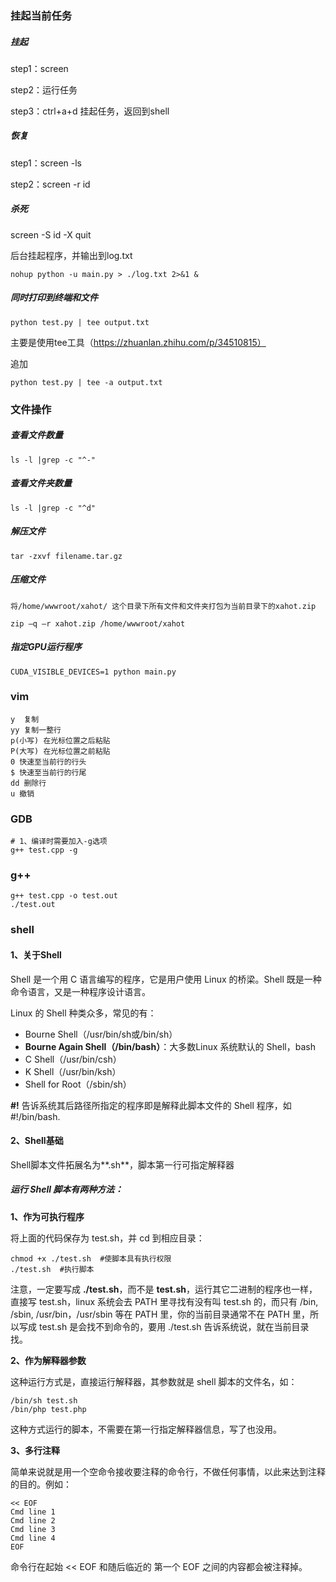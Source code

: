 ### 挂起当前任务

##### 挂起

step1：screen

step2：运行任务

step3：ctrl+a+d    挂起任务，返回到shell

##### 恢复

step1：screen  -ls

step2：screen  -r  id

##### 杀死

screen  -S id -X quit





后台挂起程序，并输出到log.txt

```
nohup python -u main.py > ./log.txt 2>&1 &
```



##### 同时打印到终端和文件

```
python test.py | tee output.txt
```

主要是使用tee工具（https://zhuanlan.zhihu.com/p/34510815）

追加

```
python test.py | tee -a output.txt
```



### 文件操作

##### 查看文件数量

```
ls -l |grep -c "^-"  
```

##### 查看文件夹数量

```
ls -l |grep -c "^d"
```

##### 解压文件

```
tar -zxvf filename.tar.gz
```

##### 压缩文件

```
将/home/wwwroot/xahot/ 这个目录下所有文件和文件夹打包为当前目录下的xahot.zip

zip –q –r xahot.zip /home/wwwroot/xahot
```



##### 指定GPU运行程序

```
CUDA_VISIBLE_DEVICES=1 python main.py
```



### vim

```
y  复制
yy 复制一整行
p(小写) 在光标位置之后粘贴
P(大写) 在光标位置之前粘贴
0 快速至当前行的行头
$ 快速至当前行的行尾
dd 删除行
u 撤销
```

### GDB

```
# 1、编译时需要加入-g选项
g++ test.cpp -g

```

### g++

```
g++ test.cpp -o test.out
./test.out
```

### shell

#### 1、关于Shell

Shell 是一个用 C 语言编写的程序，它是用户使用 Linux 的桥梁。Shell 既是一种命令语言，又是一种程序设计语言。

Linux 的 Shell 种类众多，常见的有：

- Bourne Shell（/usr/bin/sh或/bin/sh）
- **Bourne Again Shell（/bin/bash）**：大多数Linux 系统默认的 Shell，bash
- C Shell（/usr/bin/csh）
- K Shell（/usr/bin/ksh）
- Shell for Root（/sbin/sh）

**#!** 告诉系统其后路径所指定的程序即是解释此脚本文件的 Shell 程序，如#!/bin/bash.

#### 2、Shell基础

Shell脚本文件拓展名为**.sh**，脚本第一行可指定解释器

##### 运行 Shell 脚本有两种方法：

**1、作为可执行程序**

将上面的代码保存为 test.sh，并 cd 到相应目录：

```
chmod +x ./test.sh  #使脚本具有执行权限
./test.sh  #执行脚本
```

注意，一定要写成 **./test.sh**，而不是 **test.sh**，运行其它二进制的程序也一样，直接写 test.sh，linux 系统会去 PATH 里寻找有没有叫 test.sh 的，而只有 /bin, /sbin, /usr/bin，/usr/sbin 等在 PATH 里，你的当前目录通常不在 PATH 里，所以写成 test.sh 是会找不到命令的，要用 ./test.sh 告诉系统说，就在当前目录找。

**2、作为解释器参数**

这种运行方式是，直接运行解释器，其参数就是 shell 脚本的文件名，如：

```
/bin/sh test.sh
/bin/php test.php
```

这种方式运行的脚本，不需要在第一行指定解释器信息，写了也没用。

**3、多行注释**

简单来说就是用一个空命令接收要注释的命令行，不做任何事情，以此来达到注释的目的。例如：

```
<< EOF
Cmd line 1
Cmd line 2
Cmd line 3
Cmd line 4
EOF
```

命令行在起始 << EOF 和随后临近的 第一个 EOF 之间的内容都会被注释掉。

